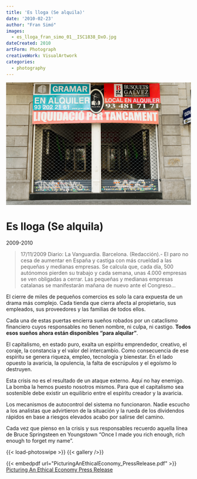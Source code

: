 ```yaml
---
title: 'Es lloga (Se alquila)'
date: '2010-02-23'
author: "Fran Simó"
images:
  - es_lloga_fran_simo_01__ISC1838_DxO.jpg
dateCreated: 2010
artForm: Photograph
creativeWork: VisualArtwork
categories:
  - photography
---
```


![es_lloga_fran_simo_01__ISC1838_DxO.jpg](es_lloga_fran_simo_01__ISC1838_DxO.jpg)

# Es lloga (Se alquila)

2009-2010

> 17/11/2009 Diario: La Vanguardia. Barcelona. (Redacción).- El paro no cesa de aumentar en España y castiga con más crueldad a las pequeñas y medianas empresas. Se calcula que, cada día, 500 autónomos pierden su trabajo y cada semana, unas 4.000 empresas se ven obligadas a cerrar. Las pequeñas y medianas empresas catalanas se manifestarán mañana de nuevo ante el Congreso...


El cierre de miles de pequeños comercios es solo la cara expuesta de un drama más complejo. Cada tienda que cierra afecta al propietario, sus empleados, sus proveedores y las familias de todos ellos.

Cada una de estas puertas encierra sueños robados por un cataclismo financiero cuyos responsables no tienen nombre, ni culpa, ni castigo. **Todos esos sueños ahora están disponibles “para alquilar”**.

El capitalismo, en estado puro, exalta un espíritu emprendedor, creativo, el coraje, la constancia y el valor del intercambio. Como consecuencia de ese espíritu se genera riqueza, empleo, tecnología y bienestar.  En el lado opuesto la avaricia, la opulencia, la falta de escrúpulos y el egoísmo lo destruyen.

Esta crisis no es el resultado de un ataque externo. Aquí no hay enemigo. La bomba la hemos puesto nosotros mismos. Para que el capitalismo sea sostenible debe existir un equilibrio entre el espíritu creador y la avaricia.

Los mecanismos de autocontrol del sistema no funcionaron. Nadie escucho a los analistas que advirtieron de la situación y la rueda de los dividendos rápidos en base a riesgos elevados acabo por salirse del camino.

Cada vez que pienso en la crisis y sus responsables recuerdo aquella línea de Bruce Springsteen en Youngstown “Once I made you rich enough, rich enough to forget my name”.


{{< load-photoswipe >}}
{{< gallery />}}

{{< embedpdf url="PicturingAnEthicalEconomy_PressRelease.pdf" >}}
[Picturing An Ethical Economy Press Release](PicturingAnEthicalEconomy_PressRelease.pdf)